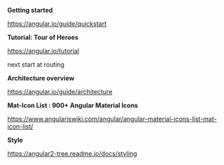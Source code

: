 <b>Getting started</b>

https://angular.io/guide/quickstart

<b>Tutorial: Tour of Heroes</b>

https://angular.io/tutorial

next start at routing

<b>Architecture overview</b>

https://angular.io/guide/architecture

<b>Mat-Icon List : 900+ Angular Material Icons</b>

https://www.angularjswiki.com/angular/angular-material-icons-list-mat-icon-list/

<b>Style</b>

https://angular2-tree.readme.io/docs/styling
